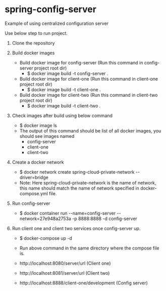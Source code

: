 # spring-config-server
Example of using centralized configuration server

Use below step to run project. 

1. Clone the repository
2. Build docker images
    - Build docker image for config-server (Run this command in config-server project root dir)
        - $ docker image build -t config-server .
    - Build docker image for client-one (Run this command in client-one project root dir)
        - $ docker image build -t client-one .
    - Build docker image for client-two (Run this command in client-two project root dir)
        - $ docker image build -t client-two .
3. Check images after build using below command
    - $ docker image ls
    - The output of this command should be list of all docker images, you should see images named 
      - config-server
      - client-one
      - client-two
4. Create a docker network
    - $ docker network create spring-cloud-private-network --driver=bridge 
    - Note: Here spring-cloud-private-network is the name of network, this name should match the name of network specified in docker-compose.yml file.
    
5. Run config-server
    - $ docker container run --name=config-server --network=27e948a2753a -p 8888:8888 -d config-server
6. Run client one and client two services once config-server up.
    - $ docker-compose up -d
    - Run above command in the same directory where the compose file is.
    
    
    - http://localhost:8080/server/url   (Client one)
    - http://localhost:8081/server/url    (Client two)
    - http://localhost:8888/client-one/development (Config server)
    

